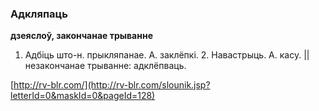 ### Адкляпаць
**дзеяслоў, закончанае трыванне**

1. Адбіць што-н. прыкляпанае. А. заклёпкі. 2. Навастрыць. А. касу. || незакончанае трыванне: адклёпваць.

<a rel="author">[http://rv-blr.com/](http://rv-blr.com/slounik.jsp?letterId=0&maskId=0&pageId=128)</a>
